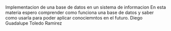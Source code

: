 Implementacion de una base de datos en un sistema de informacion
En esta materia espero comprender como funciona una base de datos y saber como usarla para poder aplicar conociemntos en el futuro.
Diego Guadalupe Toledo Ramirez

